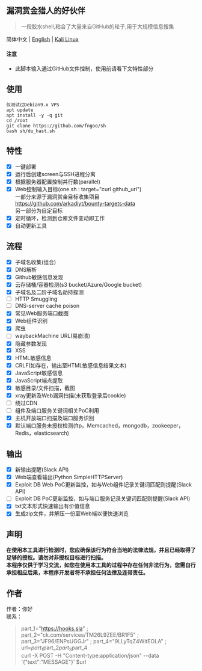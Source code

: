 漏洞赏金猎人的好伙伴
------
>一段胶水shell,粘合了大量来自GitHub的轮子,用于大规模信息搜集  
  
简体中文 | [English](./README.md) | [Kali Linux](./split_for_kali-Debian7.md)  
  
#### 注意
- 此脚本输入通过GitHub文件控制，使用前请看下文特性部分  
  
## 使用
``` 
仅测试过Debian9.x VPS  
apt update
apt install -y -q git
cd /root
git clone https://github.com/fngoo/sh
bash sh/du_hast.sh
```
## 特性
- [x] 一键部署 
- [x] 运行后创建screen与SSH进程分离
- [x] 根据服务器配置控制并行数(parallel)
- [x] Web控制输入目标(one.sh : target="curl github_url")  
一部分来源于漏洞赏金目标收集项目  
https://github.com/arkadiyt/bounty-targets-data  
另一部分为自定目标  
- [x] 定时循环，检测到仓库文件变动即工作  
- [x] 自动更新工具   
## 流程
- [x] 子域名收集(组合)
- [x] DNS解析
- [x] Github敏感信息发现
- [x] 云存储桶/容器检测(s3 bucket/Azure/Google bucket)
- [x] 子域名及二阶子域名劫持探测
- [ ] HTTP Smuggling
- [ ] DNS-server cache poison
- [x] 常见Web服务端口截图
- [x] Web组件识别
- [x] 爬虫
- [ ] waybackMachine URL(易崩溃)
- [x] 隐藏参数发现
- [x] XSS
- [x] HTML敏感信息
- [x] CRLF(如存在，输出至HTML敏感信息结果文本)
- [x] JavaScript敏感信息
- [x] JavaScript端点提取
- [x] 敏感目录/文件扫描，截图
- [x] xray更新及Web漏洞扫描(未获取登录后cookie)
- [ ] 绕过CDN
- [ ] 组件及端口服务关键词相关PoC利用  
- [x] 主机开放端口扫描及端口服务识别  
- [x] 默认端口服务未授权检测(ftp，Memcached，mongodb，zookeeper，Redis，elasticsearch)  
## 输出
- [x] 新输出提醒(Slack API)
- [x] Web端查看输出(Python SimpleHTTPServer)
- [x] Exploit DB Web PoC更新监控，如与Web组件记录关键词匹配则提醒(Slack API)  
- [ ] Exploit DB PoC更新监控，如与端口服务记录关键词匹配则提醒(Slack API)  
- [x] txt文本形式快速输出有价值信息  
- [x] 生成zip文件，并解压一份至Web端以便快速浏览  
## 声明
**在使用本工具进行检测时，您应确保该行为符合当地的法律法规，并且已经取得了足够的授权。请勿对非授权目标进行扫描。**  
**本程序仅供于学习交流，如您在使用本工具的过程中存在任何非法行为，您需自行承担相应后果，本程序开发者将不承担任何法律及连带责任。**   
## 作者
作者：你好  
联系：  
>part_1="https://hooks.sla" ; part_2="ck.com/services/TM26L9ZEE/BR1F5" ; part_3="JF96/ENPsUGGJr" ; part_4="9LLyTqZ4WitEOLA" ; url=$part_1$part_2$part_3$part_4  
curl -X POST -H "Content-type:application/json" --data '{"text":"MESSAGE"}' $url

